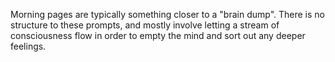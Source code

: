 Morning pages are typically something closer to a "brain dump". There is no structure to these prompts, and mostly involve letting a stream of consciousness flow in order to empty the mind and  sort out any deeper feelings.